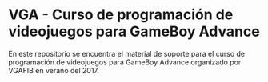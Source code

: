 # VGA - Curso de programación de videojuegos para GameBoy Advance

En este repositorio se encuentra el material de soporte para el curso de programación de videojuegos para GameBoy Advance organizado por VGAFIB en verano del 2017.
